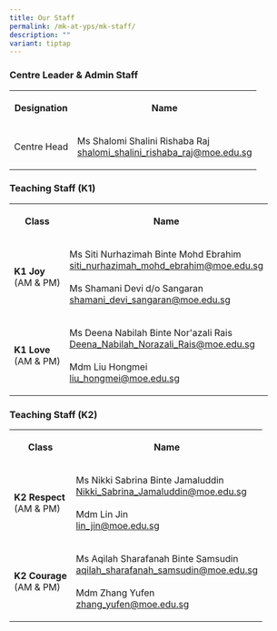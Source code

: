```yaml
---
title: Our Staff
permalink: /mk-at-yps/mk-staff/
description: ""
variant: tiptap
---
```

<h3><strong>Centre Leader &amp; Admin Staff</strong></h3>
<table style="minWidth: 50px">
<colgroup>
<col>
<col>
</colgroup>
<tbody>
<tr>
<th rowspan="1" colspan="1">
<p>Designation</p>
</th>
<th rowspan="1" colspan="1">
<p>Name</p>
</th>
</tr>
<tr>
<td rowspan="1" colspan="1">
<p>Centre Head</p>
</td>
<td rowspan="1" colspan="1">
<p>Ms Shalomi Shalini Rishaba Raj
<br><a href="mailto:shalomi_shalini_rishaba_raj@moe.edu.sg" rel="noopener noreferrer nofollow" target="_blank">shalomi_shalini_rishaba_raj@moe.edu.sg</a>
</p>
</td>
</tr>
</tbody>
</table>
<h3><strong>Teaching Staff (K1)</strong></h3>
<table style="minWidth: 50px">
<colgroup>
<col>
<col>
</colgroup>
<tbody>
<tr>
<th rowspan="1" colspan="1">
<p>Class</p>
</th>
<th rowspan="1" colspan="1">
<p>Name</p>
</th>
</tr>
<tr>
<td rowspan="1" colspan="1">
<p><strong>K1 Joy</strong>
<br>(AM &amp; PM)</p>
</td>
<td rowspan="1" colspan="1">
<p>Ms Siti Nurhazimah Binte Mohd Ebrahim
<br><a href="mailto:siti_nurhazimah_mohd_ebrahim@moe.edu.sg" rel="noopener noreferrer nofollow" target="_blank">siti_nurhazimah_mohd_ebrahim@moe.edu.sg</a>
<br>
<br>Ms Shamani Devi d/o Sangaran
<br><a href="mailto:shamani_devi_sangaran@moe.edu.sg" rel="noopener noreferrer nofollow" target="_blank">shamani_devi_sangaran@moe.edu.sg</a>
</p>
</td>
</tr>
<tr>
<td rowspan="1" colspan="1">
<p><strong>K1 Love</strong>
<br>(AM &amp; PM)</p>
</td>
<td rowspan="1" colspan="1">
<p>Ms Deena Nabilah Binte Nor'azali Rais
<br><a href="mailto:Deena_Nabilah_Norazali_Rais@moe.edu.sg" rel="noopener noreferrer nofollow" target="_blank">Deena_Nabilah_Norazali_Rais@moe.edu.sg</a>
<br>
<br>Mdm Liu Hongmei
<br><a href="mailto:liu_hongmei@moe.edu.sg" rel="noopener noreferrer nofollow" target="_blank">liu_hongmei@moe.edu.sg</a>
</p>
</td>
</tr>
</tbody>
</table>
<h3><strong>Teaching Staff (K2)</strong></h3>
<table style="minWidth: 50px">
<colgroup>
<col>
<col>
</colgroup>
<tbody>
<tr>
<th rowspan="1" colspan="1">
<p>Class</p>
</th>
<th rowspan="1" colspan="1">
<p>Name</p>
</th>
</tr>
<tr>
<td rowspan="1" colspan="1">
<p><strong>K2 Respect</strong>
<br>(AM &amp; PM)</p>
</td>
<td rowspan="1" colspan="1">
<p>Ms Nikki Sabrina Binte Jamaluddin
<br><a href="mailto:Nikki_Sabrina_Jamaluddin@moe.edu.sg" rel="noopener noreferrer nofollow" target="_blank">Nikki_Sabrina_Jamaluddin@moe.edu.sg</a>
<br>
<br>Mdm Lin Jin
<br><a href="mailto:lin_jin@moe.edu.sg" rel="noopener noreferrer nofollow" target="_blank">lin_jin@moe.edu.sg</a>
</p>
</td>
</tr>
<tr>
<td rowspan="1" colspan="1">
<p><strong>K2 Courage</strong>
<br>(AM &amp; PM)</p>
</td>
<td rowspan="1" colspan="1">
<p>Ms Aqilah Sharafanah Binte Samsudin
<br><a href="mailto:aqilah_sharafanah_samsudin@moe.edu.sg" rel="noopener noreferrer nofollow" target="_blank">aqilah_sharafanah_samsudin@moe.edu.sg</a>
<br>
<br>Mdm Zhang Yufen
<br><a href="mailto:zhang_yufen@moe.edu.sg" rel="noopener noreferrer nofollow" target="_blank">zhang_yufen@moe.edu.sg</a>
</p>
</td>
</tr>
</tbody>
</table>
<p></p>